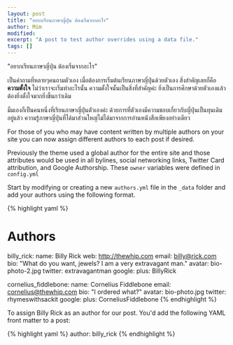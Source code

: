 ```yaml
---
layout: post
title: "อยากเรียนภาษาญี่ปุ่น ต้องเริ่มจากอะไร"
author: Mim
modified:
excerpt: "A post to test author overrides using a data file."
tags: []
---
```


"อยากเรียนภาษาญี่ปุ่น ต้องเริ่มจากอะไร"

เป็นคำถามที่หลายๆคนถามตัวเอง เมื่อต้องการเริ่มต้นเรียนภาษาญี่ปุ่นด้วยตัวเอง สิ่งสำคัญเลยก็คือ **ความตั้งใจ** ไม่ว่าเราจะเริ่มทำอะไรนั้น ความตั้งใจนั้นเป็นสิ่งที่สำคัญค่ะ ยิ่งเป็นการศึกษาด้วยตัวเองแล้ว ต้องยิ่งตั้งใจมากยิ่งขึ้นกว่าเดิม

มิ้มเองก็เป็นคนหนึ่งที่เรียนภาษาญี่ปุ่นตัวเองค่ะ ด้วยการที่ตัวเองมีความชอบเกี่ยวกับญี่ปุ่นเป็นทุนเดิมอยู่แล้ว ความรู้ภาษาญี่ปุ่นที่ได้มาส่วนใหญ่ไม่ได้มาจากการอ่านหนังสือเพียงอย่างเดียว 


For those of you who may have content written by multiple authors on your site you can now assign different authors to each post if desired.

Previously the theme used a global author for the entire site and those attributes would be used in all bylines, social networking links, Twitter Card attribution, and Google Authorship. These `owner` variables were defined in `config.yml`

Start by modifying or creating a new `authors.yml` file in the `_data` folder and add your authors using the following format.






{% highlight yaml %}
# Authors

billy_rick:
  name: Billy Rick
  web: http://thewhip.com
  email: billy@rick.com
  bio: "What do you want, jewels? I am a very extravagant man."
  avatar: bio-photo-2.jpg
  twitter: extravagantman
  google:
    plus: BillyRick

cornelius_fiddlebone:
  name: Cornelius Fiddlebone
  email: cornelius@thewhip.com
  bio: "I ordered what?"
  avatar: bio-photo.jpg
  twitter: rhymeswithsackit
  google:
    plus: CorneliusFiddlebone
{% endhighlight %}

To assign Billy Rick as an author for our post. You'd add the following YAML front matter to a post:

{% highlight yaml %}
author: billy_rick
{% endhighlight %}